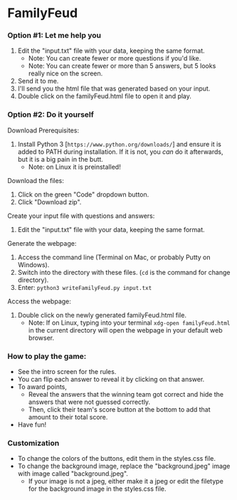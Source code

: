 # FamilyFeud

### Option #1: Let me help you

1. Edit the "input.txt" file with your data, keeping the same format.
    * Note: You can create fewer or more questions if you'd like.
    * Note: You can create fewer or more than 5 answers, but 5 looks really nice on the screen.
2. Send it to me.
3. I'll send you the html file that was generated based on your input.
4. Double click on the familyFeud.html file to open it and play.

### Option #2: Do it yourself

Download Prerequisites:
1. Install Python 3 [`https://www.python.org/downloads/`] and ensure it is added to PATH during installation. If it is not, you _can_ do it afterwards, but it is a big pain in the butt. 
    * Note: on Linux it is preinstalled!

Download the files:
1. Click on the green "Code" dropdown button.
2. Click "Download zip".

Create your input file with questions and answers:
1. Edit the "input.txt" file with your data, keeping the same format.

Generate the webpage:
1. Access the command line (Terminal on Mac, or probably Putty on Windows).
2. Switch into the directory with these files. (`cd` is the command for change directory).
3. Enter: `python3 writeFamilyFeud.py input.txt`

Access the webpage:
1. Double click on the newly generated familyFeud.html file.
    * Note: If on Linux, typing into your terminal `xdg-open familyFeud.html` in the current directory will open the webpage in your default web browser.

### How to play the game:
* See the intro screen for the rules.
* You can flip each answer to reveal it by clicking on that answer.
* To award points, 
    * Reveal the answers that the winning team got correct and hide the answers that were not guessed correctly.
    * Then, click their team's score button at the bottom to add that amount to their total score.
* Have fun!


### Customization
* To change the colors of the buttons, edit them in the styles.css file.
* To change the background image, replace the "background.jpeg" image with image called "background.jpeg".
   * If your image is not a jpeg, either make it a jpeg or edit the filetype for the background image in the styles.css file.
